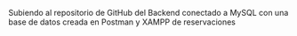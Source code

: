Subiendo al repositorio de GitHub del Backend conectado a MySQL con una base de datos creada en Postman y XAMPP de reservaciones

